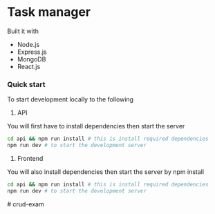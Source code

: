 # Task  manager


Built it with

- Node.js
- Express.js
- MongoDB
- React.js

### Quick start

To start development locally to the following

1. API

You will first have to install dependencies then start the server

```bash
cd api && npm run install # this is install required dependencies
npm run dev # to start the development server
```

1. Frontend

You will also install dependencies then start the server
 by npm install

```bash
cd api && npm run install # this is install required dependencies
npm run dev # to start the development server
```
#   c r u d - e x a m 
 
 
